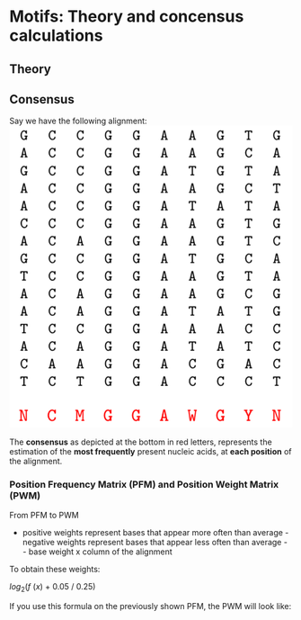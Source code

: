 # Motifs: Theory and concensus calculations

## Theory

## Consensus

Say we have the following alignment:
![alt text](<Screenshot 2024-11-17 at 18.37.10.png>)

The **consensus** as depicted at the bottom in red letters, represents the estimation of the **most frequently** present nucleic acids, at **each position** of the alignment.
### Position Frequency Matrix (PFM) and Position Weight Matrix (PWM)

From PFM to PWM 
- positive weights represent bases that appear more often than average - negative weights represent bases that appear less often than average - - base weight x column of the alignment

To obtain these weights:

$log_2( f~(x)~+~0.05~/~0.25)$

If you use this formula on the previously shown PFM, the PWM will look like:


